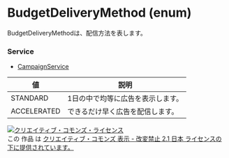 # BudgetDeliveryMethod (enum)
BudgetDeliveryMethodは、配信方法を表します。
### Service
+ [CampaignService](../services/CampaignService.md)

| 値 | 説明 | 
|---|---|
| STANDARD| 1日の中で均等に広告を表示します。 |
| ACCELERATED| できるだけ早く広告を配信します。 |
<a rel="license" href="http://creativecommons.org/licenses/by-nd/2.1/jp/"><img alt="クリエイティブ・コモンズ・ライセンス" style="border-width:0" src="https://i.creativecommons.org/l/by-nd/2.1/jp/88x31.png" /></a><br />この 作品 は <a rel="license" href="http://creativecommons.org/licenses/by-nd/2.1/jp/">クリエイティブ・コモンズ 表示 - 改変禁止 2.1 日本 ライセンスの下に提供されています。</a>
